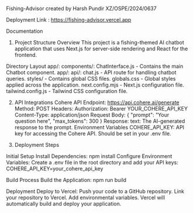 Fishing-Advisor created by Harsh Pundir XZ/OSPE/2024/0637

Deployment Link : https://fishing-advisor.vercel.app

Documentation
1. Project Structure
Overview
This project is a fishing-themed AI chatbot application that uses Next.js for server-side rendering and React for the frontend.

Directory Layout
app/:
   components/:
     ChatInterface.js - Contains the main Chatbot component.
app/:
  api/:
    chat.js - API route for handling chatbot queries.
styles/ - Contains global CSS files.
globals.css - Global styles applied across the application.
next.config.mjs - Next.js configuration file.
tailwind.config.js - Tailwind CSS configuration file.


2. API Integrations
Cohere API
Endpoint: https://api.cohere.ai/generate
Method: POST
Headers:
Authorization: Bearer YOUR_COHERE_API_KEY
Content-Type: application/json
Request Body:
{
  "prompt": "Your question here",
  "max_tokens": 300
}
Response:
text: The AI-generated response to the prompt.
Environment Variables
COHERE_API_KEY: API key for accessing the Cohere API. Should be set in your .env file.


3. Deployment Steps

Initial Setup
Install Dependencies:
  npm install
Configure Environment Variables:
  Create a .env file in the root directory and add your API keys:
  COHERE_API_KEY=your_cohere_api_key

  
Build Process
Build the Application:
  npm run build

  
Deployment
Deploy to Vercel:
Push your code to a GitHub repository.
Link your repository to Vercel.
Add environmental variables.
Vercel will automatically build and deploy your application.
